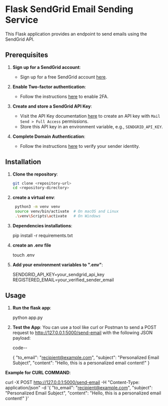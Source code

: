 # Flask SendGrid Email Sending Service

This Flask application provides an endpoint to send emails using the SendGrid API.

## Prerequisites

1. **Sign up for a SendGrid account**:

   - Sign up for a free SendGrid account [here](https://signup.sendgrid.com/).

2. **Enable Two-factor authentication**:

   - Follow the instructions [here](https://sendgrid.com/docs/ui/account-and-settings/two-factor-authentication/) to enable 2FA.

3. **Create and store a SendGrid API Key**:

   - Visit the API Key documentation [here](https://sendgrid.com/docs/ui/account-and-settings/api-keys/) to create an API key with `Mail Send > Full Access` permissions.
   - Store this API key in an environment variable, e.g., `SENDGRID_API_KEY`.

4. **Complete Domain Authentication**:
   - Follow the instructions [here](https://sendgrid.com/docs/ui/account-and-settings/how-to-set-up-domain-authentication/) to verify your sender identity.

## Installation

1. **Clone the repository**:

   ```bash
   git clone <repository-url>
   cd <repository-directory>
   ```

2. **create a virtual env**:

   ```bash
    python3 -m venv venv
    source venv/bin/activate  # On macOS and Linux
    .\venv\Scripts\activate   # On Windows
   ```

3. **Dependencies installations**:

   pip install -r requirements.txt

4. **create an .env file**

   touch .env

5. **Add your environment variables to ".env"**:

   SENDGRID_API_KEY=your_sendgrid_api_key
   REGISTERED_EMAIL=your_verified_sender_email

## Usage

1. **Run the flask app**:

   python app.py

2. **Test the App**:
   You can use a tool like curl or Postman to send a POST request to http://127.0.0.1:5000/send-email with the following JSON payload:

   code--

   {
   "to_email": "recipient@example.com",
   "subject": "Personalized Email Subject",
   "content": "Hello, this is a personalized email content!"
   }

**Example for CURL COMMAND**:

curl -X POST http://127.0.0.1:5000/send-email -H "Content-Type: application/json" -d '{
"to_email": "recipient@example.com",
"subject": "Personalized Email Subject",
"content": "Hello, this is a personalized email content!"
}'
